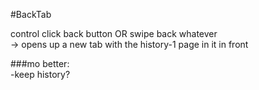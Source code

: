 #BackTab  

control click back button OR swipe back whatever  
-> opens up a new tab with the history-1 page in it in front  

###mo better:  
-keep history?